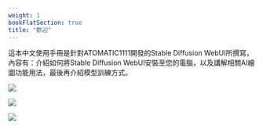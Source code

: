 ```yaml
---
weight: 1
bookFlatSection: true
title: "歡迎"
---
```


這本中文使用手冊是針對ATOMATIC1111開發的Stable Diffusion WebUI所撰寫，內容有：介紹如何將Stable Diffusion WebUI安裝至您的電腦，以及講解相關AI繪圖功能用法，最後再介紹模型訓練方式。

![](../../images/Screenshot_20230403_132314.webp)

![](../../images/ao8XZVX.webp)

![](../../images/GJ7CJT5.webp)
